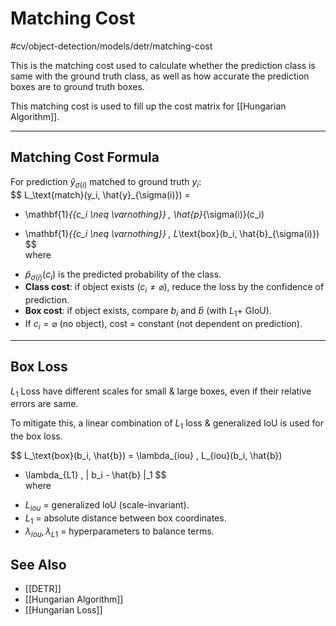 # Matching Cost
#cv/object-detection/models/detr/matching-cost

This is the matching cost used to calculate whether the prediction class is same with the ground truth class, as well as how accurate the prediction boxes are to ground truth boxes.

This matching cost is used to fill up the cost matrix for [[Hungarian Algorithm]].

---
## Matching Cost Formula  
For prediction $\hat{y}_{\sigma(i)}$ matched to ground truth $y_i$:  
$$
L_\text{match}(y_i, \hat{y}_{\sigma(i)}) =
- \mathbf{1}_{\{c_i \neq \varnothing\}} \, \hat{p}_{\sigma(i)}(c_i)
+ \mathbf{1}_{\{c_i \neq \varnothing\}} \, L_\text{box}(b_i, \hat{b}_{\sigma(i)})
$$  
where
- $\hat{p}_{\sigma(i)}(c_i)$ is the predicted probability of the class.
- **Class cost**: if object exists ($c_i \neq \varnothing$), reduce the loss by the confidence of prediction.  
- **Box cost**: if object exists, compare $b_i$ and $\hat{b}$ (with $L_1 +$ GIoU).  
- If $c_i = \varnothing$ (no object), cost = constant (not dependent on prediction).  

---
## Box Loss 
$L_{1}$ Loss have different scales for small & large boxes, even if their relative errors are same.

To mitigate this, a linear combination of $L_{1}$ loss & generalized IoU is used for the box loss.


$$
L_\text{box}(b_i, \hat{b}) = \lambda_{iou} \, L_{iou}(b_i, \hat{b})
+ \lambda_{L1} \, \| b_i - \hat{b} \|_1
$$  
where
- $L_{iou}$ = generalized IoU (scale-invariant).  
- $L_1$ = absolute distance between box coordinates.  
- $\lambda_{iou}, \lambda_{L1}$ = hyperparameters to balance terms.  

## See Also
- [[DETR]]
- [[Hungarian Algorithm]]
- [[Hungarian Loss]]
